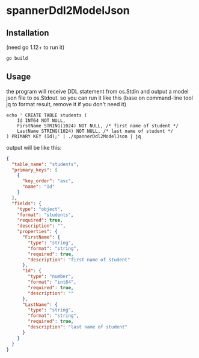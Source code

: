 # spannerDdl2ModelJson

## Installation

(need go 1.12+ to run it)

``` shell
go build
```

## Usage

the program will receive DDL statement from os.Stdin and output a model json file to os.Stdout. so you can run it like this (base on command-line tool jq to format result, remove it if you don't need it)

``` shell
echo ' CREATE TABLE students (
    Id INT64 NOT NULL,
    FirstName STRING(1024) NOT NULL, /* first name of student */
    LastName STRING(1024) NOT NULL, /* last name of student */
) PRIMARY KEY (Id);' | ./spannerDdl2ModelJson | jq
```
output will be like this:

``` json
{
  "table_name": "students",
  "primary_keys": [
    {
      "key_order": "asc",
      "name": "Id"
    }
  ],
  "fields": {
    "type": "object",
    "format": "students",
    "required": true,
    "description": "",
    "properties": {
      "FirstName": {
        "type": "string",
        "format": "string",
        "required": true,
        "description": "first name of student"
      },
      "Id": {
        "type": "number",
        "format": "int64",
        "required": true,
        "description": ""
      },
      "LastName": {
        "type": "string",
        "format": "string",
        "required": true,
        "description": "last name of student"
      }
    }
  }
}
```
